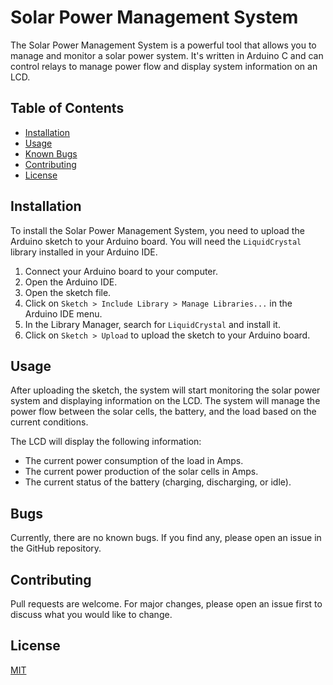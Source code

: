 # Solar Power Management System

The Solar Power Management System is a powerful tool that allows you to manage and monitor a solar power system. It's written in Arduino C and can control relays to manage power flow and display system information on an LCD.

## Table of Contents

- [Installation](#installation)
- [Usage](#usage)
- [Known Bugs](#bugs)
- [Contributing](#contributing)
- [License](#license)

## Installation

To install the Solar Power Management System, you need to upload the Arduino sketch to your Arduino board. You will need the `LiquidCrystal` library installed in your Arduino IDE.

1. Connect your Arduino board to your computer.
2. Open the Arduino IDE.
3. Open the sketch file.
4. Click on `Sketch > Include Library > Manage Libraries...` in the Arduino IDE menu.
5. In the Library Manager, search for `LiquidCrystal` and install it.
6. Click on `Sketch > Upload` to upload the sketch to your Arduino board.

## Usage

After uploading the sketch, the system will start monitoring the solar power system and displaying information on the LCD. The system will manage the power flow between the solar cells, the battery, and the load based on the current conditions.

The LCD will display the following information:

- The current power consumption of the load in Amps.
- The current power production of the solar cells in Amps.
- The current status of the battery (charging, discharging, or idle).

## Bugs

Currently, there are no known bugs. If you find any, please open an issue in the GitHub repository.

## Contributing

Pull requests are welcome. For major changes, please open an issue first to discuss what you would like to change.

## License

[MIT](https://choosealicense.com/licenses/mit/)
